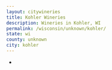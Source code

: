 ```yaml
---
layout: citywineries
title: Kohler Wineries
description: Wineries in Kohler, WI
permalink: /wisconsin/unknown/kohler/
state: wi
county: unknown
city: kohler
---
```

-
